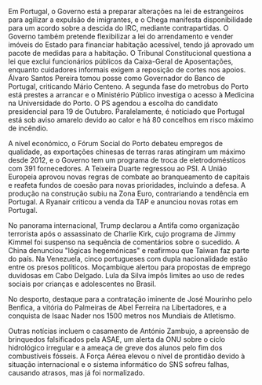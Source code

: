 Em Portugal, o Governo está a preparar alterações na lei de estrangeiros para agilizar a expulsão de imigrantes, e o Chega manifesta disponibilidade para um acordo sobre a descida do IRC, mediante contrapartidas. O Governo também pretende flexibilizar a lei do arrendamento e vender imóveis do Estado para financiar habitação acessível, tendo já aprovado um pacote de medidas para a habitação. O Tribunal Constitucional questiona a lei que exclui funcionários públicos da Caixa-Geral de Aposentações, enquanto cuidadores informais exigem a reposição de cortes nos apoios. Álvaro Santos Pereira tomou posse como Governador do Banco de Portugal, criticando Mário Centeno. A segunda fase do metrobus do Porto está prestes a arrancar e o Ministério Público investiga o acesso à Medicina na Universidade do Porto. O PS agendou a escolha do candidato presidencial para 19 de Outubro. Paralelamente, é noticiado que Portugal está sob aviso amarelo devido ao calor e há 80 concelhos em risco máximo de incêndio.

A nível económico, o Fórum Social do Porto debateu empregos de qualidade, as exportações chinesas de terras raras atingiram um máximo desde 2012, e o Governo tem um programa de troca de eletrodomésticos com 391 fornecedores. A Teixeira Duarte regressou ao PSI. A União Europeia aprovou novas regras de combate ao branqueamento de capitais e reafeta fundos de coesão para novas prioridades, incluindo a defesa. A produção na construção subiu na Zona Euro, contrariando a tendência em Portugal. A Ryanair criticou a venda da TAP e anunciou novas rotas em Portugal.

No panorama internacional, Trump declarou a Antifa como organização terrorista após o assassinato de Charlie Kirk, cujo programa de Jimmy Kimmel foi suspenso na sequência de comentários sobre o sucedido. A China denunciou "lógicas hegemónicas" e reafirmou que Taiwan faz parte do país. Na Venezuela, cinco portugueses com dupla nacionalidade estão entre os presos políticos. Moçambique alertou para propostas de emprego duvidosas em Cabo Delgado. Lula da Silva impôs limites ao uso de redes sociais por crianças e adolescentes no Brasil.

No desporto, destaque para a contratação iminente de José Mourinho pelo Benfica, a vitória do Palmeiras de Abel Ferreira na Libertadores, e a conquista de Isaac Nader nos 1500 metros nos Mundiais de Atletismo.

Outras notícias incluem o casamento de António Zambujo, a apreensão de brinquedos falsificados pela ASAE, um alerta da ONU sobre o ciclo hidrológico irregular e a ameaça de greve dos alunos pelo fim dos combustíveis fósseis. A Força Aérea elevou o nível de prontidão devido à situação internacional e o sistema informático do SNS sofreu falhas, causando atrasos, mas já foi normalizado.